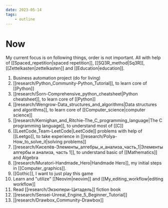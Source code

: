 ```yaml
---
date: 2023-05-14
tags:
    - outline
---
```


# Now

My current focus is on following things, order is not important. All with help
of [[Spaced_repetition|spaced repetition]], [[SQ3R_method|Sq3R]],
[[Zettelkasten|zettelkasten]] and [[Education|education]].

1. Business automation project (do for living)
2. [[research/Python_Community-Python_Tutorial]], to learn core of [[Python]]
3. [[research/Šorn-Comprehensive_python_cheatsheet|Python cheatsheet]], to learn
core of [[Python]]
4. [[research/Wengrow-Data_structures_and_algorithms|Data structures and
algorithms]], to learn core of [[Computer_science|computer science]]
5. [[research/Kernighan_and_Ritchie-The_C_programming_language|The C programming
language]], to understand most of [[C]]
6. [[LeetCode_Team-LeetCode|LeetCode]] problems with help of [[Leetgo]], to take
  experience in [[research/Polya-How_to_solve_it|solving problems]]
7. [[research/Киселёв-Элементы_алгебры_и_анализа_часть_1|Элементы алгербы и анализа, часть 1]], to understand basic of [[Mathematics]] and Algebra
8. [[research/Muratori-Handmade_Hero|Handmade Hero]], my initial steps in [[Computer_graphics]].
9. [[Gothic]], I want to just play this game
10. Learn and "utilize" [[Neovim|neovim]] and [[My_editing_workflow|editing workflow]]
11. Read [[research/Экзюпери-Цитадель]] fiction book
12. [[research/Sensei-Unreal_Engine_5_Beginner_Tutorial]]
13. [[research/Drawbox_Community-Drawbox]]

